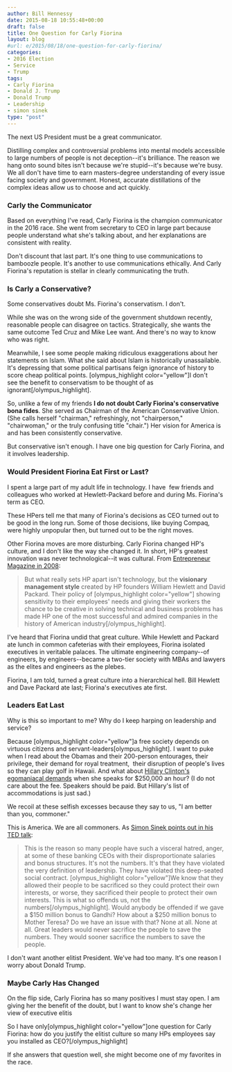 ```yaml
---
author: Bill Hennessy
date: 2015-08-18 10:55:48+00:00
draft: false
title: One Question for Carly Fiorina
layout: blog
#url: e/2015/08/18/one-question-for-carly-fiorina/
categories:
- 2016 Election
- Service
- Trump
tags:
- Carly Fiorina
- Donald J. Trump
- Donald Trump
- Leadership
- simon sinek
type: "post"
---
```


The next US President must be a great communicator.

Distilling complex and controversial problems into mental models accessible to large numbers of people is not deception--it's brilliance. The reason we hang onto sound bites isn't because we're stupid--it's because we're busy. We all don't have time to earn masters-degree understanding of every issue facing society and government. Honest, accurate distillations of the complex ideas allow us to choose and act quickly.



### Carly the Communicator



Based on everything I've read, Carly Fiorina is the champion communicator in the 2016 race. She went from secretary to CEO in large part because people understand what she's talking about, and her explanations are consistent with reality.

Don't discount that last part. It's one thing to use communications to bamboozle people. It's another to use communications ethically. And Carly Fiorina's reputation is stellar in clearly communicating the truth.



### Is Carly a Conservative?



Some conservatives doubt Ms. Fiorina's conservatism. I don't.

While she was on the wrong side of the government shutdown recently, reasonable people can disagree on tactics. Strategically, she wants the same outcome Ted Cruz and Mike Lee want. And there's no way to know who was right.

Meanwhile, I see some people making ridiculous exaggerations about her statements on Islam. What she said about Islam is historically unassailable. It's depressing that some political partisans feign ignorance of history to score cheap political points. [olympus_highlight color="yellow"]I don't see the benefit to conservatism to be thought of as ignorant[/olympus_highlight].

So, unlike a few of my friends **I do not doubt Carly Fiorina's conservative bona fides**. She served as Chairman of the American Conservative Union. (She calls herself "chairman," refreshingly, not "chairperson," "chairwoman," or the truly confusing title "chair.") Her vision for America is and has been consistently conservative.

But conservative isn't enough. I have one big question for Carly Fiorina, and it involves leadership.



### Would President Fiorina Eat First or Last?



I spent a large part of my adult life in technology. I have  few friends and colleagues who worked at Hewlett-Packard before and during Ms. Fiorina's term as CEO.

These HPers tell me that many of Fiorina's decisions as CEO turned out to be good in the long run. Some of those decisions, like buying Compaq, were highly unpopular then, but turned out to be the right moves.

Other Fiorina moves are more disturbing. Carly Fiorina changed HP's culture, and I don't like the way she changed it. In short, HP's greatest innovation was never technological--it was cultural. From [Entrepreneur Magazine in 2008](https://www.entrepreneur.com/article/197644):



> But what really sets HP apart isn't technology, but the **visionary management style** created by HP founders William Hewlett and David Packard. Their policy of [olympus_highlight color="yellow"] showing sensitivity to their employees' needs and giving their workers the chance to be creative in solving technical and business problems has made HP one of the most successful and admired companies in the history of American industry[/olympus_highlight].



I've heard that Fiorina undid that great culture. While Hewlett and Packard ate lunch in common cafeterias with their employees, Fiorina isolated executives in veritable palaces. The ultimate engineering company--of engineers, by engineers--became a two-tier society with MBAs and lawyers as the elites and engineers as the plebes.

Fiorina, I am told, turned a great culture into a hierarchical hell. Bill Hewlett and Dave Packard ate last; Fiorina's executives ate first.



### Leaders Eat Last



Why is this so important to me? Why do I keep harping on leadership and service?

Because [olympus_highlight color="yellow"]a free society depends on virtuous citizens and servant-leaders[olympus_highlight]. I want to puke when I read about the Obamas and their 200-person entourages, their privilege, their demand for royal treatment,  their disruption of people's lives so they can play golf in Hawaii. And what about [Hillary Clinton's egomaniacal demands](https://www.slate.com/blogs/the_slatest/2014/11/27/hillary_clinton_speaking_demands.html) when she speaks for $250,000 an hour? (I do not care about the fee. Speakers should be paid. But Hillary's list of accommodations is just sad.)

We recoil at these selfish excesses because they say to us, "I am better than you, commoner."

This is America. We are all commoners. As [Simon Sinek points out in his TED talk](https://hennessysview.com/2015/08/14/what-is-leadership/):


> This is the reason so many people have such a visceral hatred, anger, at some of these banking CEOs with their disproportionate salaries and bonus structures. It's not the numbers. It's that they have violated the very definition of leadership. They have violated this deep-seated social contract. [olympus_highlight color="yellow"]We know that they allowed their people to be sacrificed so they could protect their own interests, or worse, they sacrificed their people to protect their own interests. This is what so offends us, not the numbers[/olympus_highlight]. Would anybody be offended if we gave a $150 million bonus to Gandhi? How about a $250 million bonus to Mother Teresa? Do we have an issue with that? None at all. None at all. Great leaders would never sacrifice the people to save the numbers. They would sooner sacrifice the numbers to save the people.


I don't want another elitist President. We've had too many. It's one reason I worry about Donald Trump.



### Maybe Carly Has Changed



On the flip side, Carly Fiorina has so many positives I must stay open. I am giving her the benefit of the doubt, but I want to know she's change her view of executive elitis

So I have only[olympus_highlight color="yellow"]one question for Carly Fiorina: how do you justify the elitist culture so many HPs employees say you installed as CEO?[/olympus_highlight]

If she answers that question well, she might become one of my favorites in the race.


